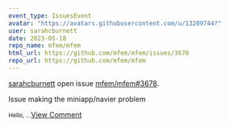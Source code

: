 ```yaml
---
event_type: IssuesEvent
avatar: "https://avatars.githubusercontent.com/u/13209744?"
user: sarahcburnett
date: 2023-05-18
repo_name: mfem/mfem
html_url: https://github.com/mfem/mfem/issues/3678
repo_url: https://github.com/mfem/mfem
---
```


<a href='https://github.com/sarahcburnett' target='_blank'>sarahcburnett</a> open issue <a href='https://github.com/mfem/mfem/issues/3678' target='_blank'>mfem/mfem#3678</a>.

<p>Issue making the miniapp/navier problem</p><small>Hello, ...</small><a href='https://github.com/mfem/mfem/issues/3678' target='_blank'>View Comment</a>